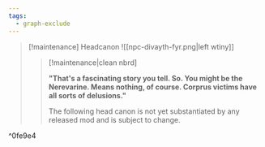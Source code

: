 ```yaml
---
tags:
  - graph-exclude
---
```


> [!maintenance] Headcanon
> ![[npc-divayth-fyr.png|left wtiny]]
> 
> > [!maintenance|clean nbrd]
> > 
> > **"That's a fascinating story you tell. So. You might be the Nerevarine. Means nothing, of course. Corprus victims have all sorts of delusions."**
> > 
> > The following head canon is not yet substantiated by any released mod and is subject to change.

^0fe9e4

